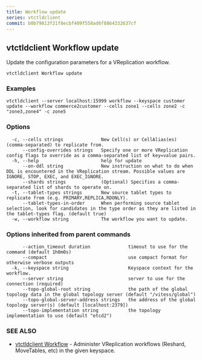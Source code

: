 ```yaml
---
title: Workflow update
series: vtctldclient
commit: b0b79813f21f8ecbf409f558ad6f8864332637cf
---
```

## vtctldclient Workflow update

Update the configuration parameters for a VReplication workflow.

```
vtctldclient Workflow update
```

### Examples

```
vtctldclient --server localhost:15999 workflow --keyspace customer update --workflow commerce2customer --cells zone1 --cells zone2 -c "zone3,zone4" -c zone5
```

### Options

```
  -c, --cells strings              New Cell(s) or CellAlias(es) (comma-separated) to replicate from.
      --config-overrides strings   Specify one or more VReplication config flags to override as a comma-separated list of key=value pairs.
  -h, --help                       help for update
      --on-ddl string              New instruction on what to do when DDL is encountered in the VReplication stream. Possible values are IGNORE, STOP, EXEC, and EXEC_IGNORE.
      --shards strings             (Optional) Specifies a comma-separated list of shards to operate on.
  -t, --tablet-types strings       New source tablet types to replicate from (e.g. PRIMARY,REPLICA,RDONLY).
      --tablet-types-in-order      When performing source tablet selection, look for candidates in the type order as they are listed in the tablet-types flag. (default true)
  -w, --workflow string            The workflow you want to update.
```

### Options inherited from parent commands

```
      --action_timeout duration              timeout to use for the command (default 1h0m0s)
      --compact                              use compact format for otherwise verbose outputs
  -k, --keyspace string                      Keyspace context for the workflow.
      --server string                        server to use for the connection (required)
      --topo-global-root string              the path of the global topology data in the global topology server (default "/vitess/global")
      --topo-global-server-address strings   the address of the global topology server(s) (default [localhost:2379])
      --topo-implementation string           the topology implementation to use (default "etcd2")
```

### SEE ALSO

* [vtctldclient Workflow](../)	 - Administer VReplication workflows (Reshard, MoveTables, etc) in the given keyspace.

